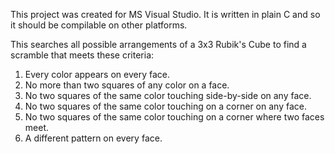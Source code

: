 This project was created for MS Visual Studio. It is written in plain C and so it should be compilable on other platforms.

This searches all possible arrangements of a 3x3 Rubik's Cube to find a scramble that meets these criteria:
1)	Every color appears on every face.
2)	No more than two squares of any color on a face.
3)	No two squares of the same color touching side-by-side on any face.
4)	No two squares of the same color touching on a corner on any face.
5)	No two squares of the same color touching on a corner where two faces meet.
6) A different pattern on every face.
